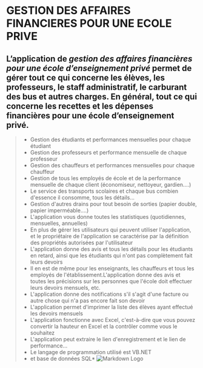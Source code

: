 # GESTION DES AFFAIRES FINANCIERES POUR UNE ECOLE PRIVE
L’application de _gestion des affaires financières pour une école d’enseignement privé_ permet de  gérer tout ce qui concerne les élèves, les professeurs, le staff administratif, le carburant des bus et autres charges. En général, tout ce qui concerne les recettes et les dépenses financières pour une école d’enseignement privé.
---
>* Gestion des étudiants et performances mensuelles pour chaque étudiant
>* Gestion des professeurs et performance mensuelle de chaque professeur
>* Gestion des chauffeurs et performances mensuelles pour chaque chauffeur
>* Gestion de tous les employés de école et de la performance mensuelle de chaque client (économiseur, nettoyeur, gardien....)
>* Le service des transports scolaires et chaque bus combien d'essence il consomme, tous les détails...
>* Gestion d'autres drains pour tout besoin de sorties (papier double, papier imperméable....)
>* L'application vous donne toutes les statistiques (quotidiennes, mensuelles, annuelles)
>* En plus de gérer les utilisateurs qui peuvent utiliser l'application, et le propriétaire de l'application se caractérise par la définition des propriétés autorisées par l'utilisateur
>* L'application donne des avis et tous les détails pour les étudiants en retard, ainsi que les étudiants qui n'ont pas complètement fait leurs devoirs
>* Il en est de même pour les enseignants, les chauffeurs et tous les employés de l'établissement.L'application donne des avis et toutes les précisions sur les personnes que l'école doit effectuer leurs devoirs mensuels, etc.
>* L'application donne des notifications s'il s'agit d'une facture ou autre chose qui n'a pas encore fait son devoir
>* L'application permet d'imprimer la liste des élèves ayant effectué les devoirs mensuels
>* L'application fonctionne avec Excel, c'est-à-dire que vous pouvez convertir la hauteur en Excel et la contrôler comme vous le souhaitez
>* L'application peut extraire le lien d'enregistrement et le lien de performance...
>* Le langage de programmation utilisé est VB.NET
>* et base de données SQL*
![Markdown Logo](./IMAGE/1.png)
